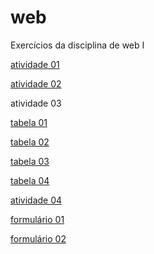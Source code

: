 # web
 Exercícios da disciplina de web I

<p>
    <a href= "https://jeanclaudi.github.io/web/atividade01/curriculo.html">
    atividade 01</a>
</p>
<p>
    <a href= "https://jeanclaudi.github.io/web/atividade02/">
    atividade 02</a>
</p>
 atividade 03
<p>
    <a href= "https://jeanclaudi.github.io/web/atividade03/tabela01.html">
    tabela 01</a>
</p>
<p>
    <a href= "https://jeanclaudi.github.io/web/atividade03/tabela02.html">
    tabela 02</a>
</p>
<p>
    <a href= "https://jeanclaudi.github.io/web/atividade03/tabela03.html">
    tabela 03</a>
</p>
<p>
    <a href= "https://jeanclaudi.github.io/web/atividade03/tabela04.html">
    tabela 04</a>
</p>
<p>
    <a href= "https://jeanclaudi.github.io/web/atividade04/">
    atividade 04</a>
</p>
<p>
    <a href= "https://jeanclaudi.github.io/web/atividade04/form01.html">
    formulário 01</a>
</p>
<p>
    <a href= "https://jeanclaudi.github.io/web/atividade04/form02.html">
    formulário 02</a>
</p>



